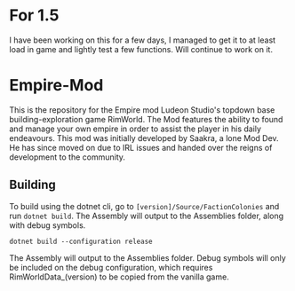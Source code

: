 # For 1.5

I have been working on this for a few days, I managed to get it to at least load in game and lightly test a few functions.  Will continue to work on it.

# Empire-Mod
This is the repository for the Empire mod Ludeon Studio's topdown base building-exploration game RimWorld.
The Mod features the ability to found and manage your own empire in order to assist the player in his daily endeavours.
This mod was initially developed by Saakra, a lone Mod Dev. He has since moved on due to IRL issues and handed over the reigns of development to the community.

## Building
To build using the dotnet cli, go to `[version]/Source/FactionColonies` and run `dotnet build`. The Assembly will output to the Assemblies folder, along with debug symbols.

`dotnet build --configuration release`

The Assembly will output to the Assemblies folder. 
Debug symbols will only be included on the debug configuration, 
which requires RimWorldData_(version) to be copied from the vanilla game.
